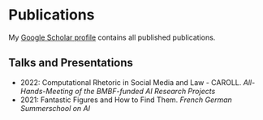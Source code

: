 # Publications

My [Google Scholar profile](https://scholar.google.de/citations?user=YS0tNAkAAAAJ&hl=de) contains all published publications.


## Talks and Presentations
* 2022: Computational Rhetoric in Social Media and Law - CAROLL. *All-Hands-Meeting of the BMBF-funded AI Research Projects*
* 2021: Fantastic Figures and How to Find Them. *French German Summerschool on AI*
 



